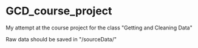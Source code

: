 # GCD_course_project
My attempt at the course project for the class "Getting and Cleaning Data"

Raw data should be saved in "/sourceData/"
